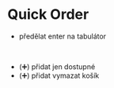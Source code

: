 # Quick Order

- předělat enter na tabulátor
<br>

- (➕) přidat jen dostupné
- (➕) přidat vymazat košík
